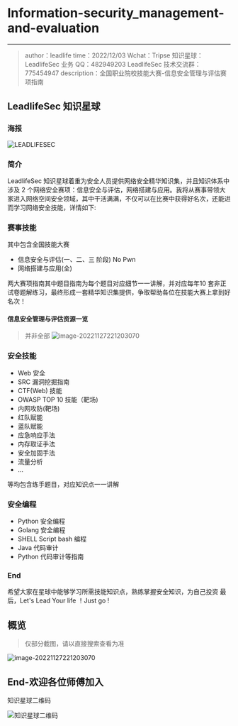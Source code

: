 # Information-security_management-and-evaluation
---
> author：leadlife
> time：2022/12/03
> Wchat：Tripse
> 知识星球：LeadlifeSec
> 业务 QQ：482949203
> LeadlifeSec 技术交流群：775454947
> description：全国职业院校技能大赛-信息安全管理与评估赛项指南

## LeadlifeSec 知识星球

### 海报
![LEADLIFESEC](https://security-note.oss-cn-hangzhou.aliyuncs.com/LEADLIFESEC.jpg)

### 简介
LeadlifeSec 知识星球着重为安全人员提供网络安全精华知识集，并且知识体系中涉及 2 个网络安全赛项：信息安全与评估，网络搭建与应用。我将从赛事带领大家进入网络空间安全领域，其中干活满满，不仅可以在比赛中获得好名次，还能进而学习网络安全技能，详情如下:

### 赛事技能

其中包含全国技能大赛
* 信息安全与评估(一、二、三 阶段) No Pwn
* 网络搭建与应用(全)

两大赛项指南其中题目指南为每个题目对应细节一一讲解，并对应每年10 套非正试卷题解练习，最终形成一套精华知识集提供，争取帮助各位在技能大赛上拿到好名次！

#### 信息安全管理与评估资源一览

> 并非全部
![image-20221127221203070](https://security-note.oss-cn-hangzhou.aliyuncs.com/image-20221127221203070.png)

### 安全技能
* Web 安全
* SRC 漏洞挖掘指南
* CTF(Web) 技能
* OWASP TOP 10 技能（靶场)
* 内网攻防(靶场)
* 红队赋能
* 蓝队赋能
* 应急响应手法
* 内存取证手法
* 安全加固手法
* 流量分析
* …

等均包含练手题目，对应知识点一一讲解 

### 安全编程

* Python 安全编程
* Golang 安全编程
* SHELL Script bash 编程
* Java 代码审计
* Python 代码审计等指南 

### End

希望大家在星球中能够学习所需技能知识点，熟练掌握安全知识，为自己投资 最后，Let's Lead Your life ！Just go !



## 概览

> 仅部分截图，请以直接搜索查看为准

![image-20221127221203070](https://user-images.githubusercontent.com/110890002/205478690-d1aa4db9-8f56-42d2-ada4-4312600adcf4.png)



## End-欢迎各位师傅加入

知识星球二维码

![知识星球二维码](https://security-note.oss-cn-hangzhou.aliyuncs.com/知识星球二维码.jpg)

